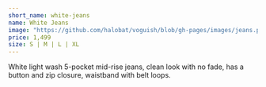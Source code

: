 ```yaml
---
short_name: white-jeans
name: White Jeans
image: "https://github.com/halobat/voguish/blob/gh-pages/images/jeans.png"
price: 1,499
size: S | M | L | XL
---
```


White light wash 5-pocket mid-rise jeans, clean look with no fade, has a button and zip closure, waistband with belt loops.
